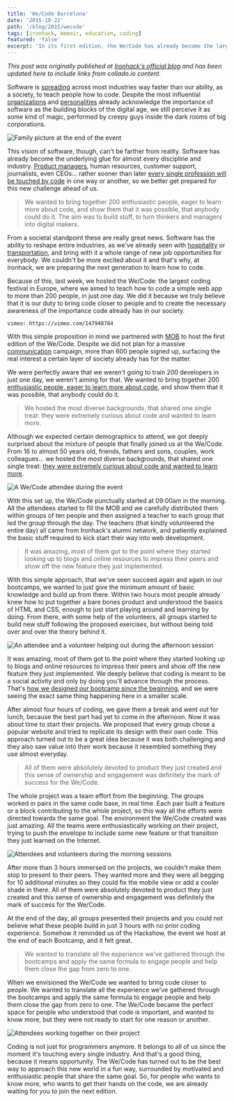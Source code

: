 ```yaml
---
title: 'We/Code Barcelona'
date: '2015-10-22'
path: '/blog/2015/wecode'
tags: [ironhack, memoir, education, coding]
featured: 'false'
excerpt: 'In its first edition, the We/Code has already become the largest coding festival in Europe, where we aimed to teach how to code a simple web app to more than 200 people, in just one day.'
---
```


_This post was originally published at [Ironhack's official blog](http://blog.ironhack.com/2015/11/wecode-bcn-2015/) and has been updated here to include links from collado.io content._

Software is [spreading](http://www.wsj.com/articles/SB10001424053111903480904576512250915629460) across most industries way faster than our ability, as a society, to teach people how to code. Despite the most influential [organizations](https://code.org) and [personalities](http://www.inquisitr.com/2512632/mark-zuckerberg-launches-new-website-to-encourage-more-coding-and-learning/) already acknowledge the importance of software as the building blocks of the digital age, we still perceive it as some kind of magic, performed by creepy guys inside the dark rooms of big corporations.

![Family picture at the end of the event](../../../img/wecode-barcelona-1.jpg 'Family picture at the end of the event')

This vision of software, though, can't be farther from reality. Software has already become the underlying glue for almost every discipline and industry. [Product managers](/blog/2018/udacity-rdnd), human resources, customer support, journalists, even CEOs… rather sooner than later [every single profession will be touched by code](/blog/2016/hybrid-profile) in one way or another, so we better get prepared for this new challenge ahead of us.

> We wanted to bring together 200 enthusiastic people, eager to learn more about code, and show them that it was possible, that anybody could do it. The aim was to build stuff, to turn thinkers and managers into digital makers.

From a societal standpoint these are really great news. Software has the ability to reshape entire industries, as we've already seen with [hospitality](https://www.airbnb.com/) or [transportation](https://www.uber.com), and bring with it a whole range of new job opportunities for everybody. We couldn't be more excited about it and that's why, at Ironhack, we are preparing the next generation to learn how to code.

Because of this, last week, we hosted the We/Code: the largest coding festival in Europe, where we aimed to teach how to code a simple web app to more than 200 people, in just one day. We did it because we truly believe that it is our duty to bring code closer to people and to create the necessary awareness of the importance code already has in our society.

`vimeo: https://vimeo.com/147948784`

With this simple proposition in mind we partnered with [MOB](http://www.mob-barcelona.com) to host the first edition of the We/Code. Despite we did not plan for a massive [communication](http://www.cateconomica.com/Articulo/En-temas-de-programacion-existe-una-brecha-entre-lo-que-ofrece-la-universidad-y-lo-que-demanda-el-mercado) campaign, more than 600 people signed up, surfacing the real interest a certain layer of society already has for the matter.

We were perfectly aware that we weren't going to train 200 developers in just one day, we weren't aiming for that. We wanted to bring together 200 [enthusiastic people, eager to learn more about code](/blog/2017/alignment), and show them that it was possible, that anybody could do it.

> We hosted the most diverse backgrounds, that shared one single treat: they were extremely curious about code and wanted to learn more.

Although we expected certain demographics to attend, we got deeply surprised about the mixture of people that finally joined us at the We/Code. From 16 to almost 50 years old, friends, fathers and sons, couples, work colleagues… we hosted the most diverse backgrounds, that shared one single treat: [they were extremely curious about code and wanted to learn more](/blog/2017/curiosity-trumps-everything).

![A We/Code attendee during the event](../../../img/wecode-barcelona-2.jpg 'A We/Code attendee during the event')

With this set up, the We/Code punctually started at 09:00am in the morning. All the attendees started to fill the MOB and we carefully distributed them within groups of ten people and then assigned a teacher to each group that led the group through the day. The teachers (that kindly volunteered the entire day) all came from Ironhack's alumni network, and patiently explained the basic stuff required to kick start their way into web development.

> It was amazing, most of them got to the point where they started looking up to blogs and online resources to impress their peers and show off the new feature they just implemented.

With this simple approach, that we've seen succeed again and again in our bootcamps, we wanted to just give the minimum amount of basic knowledge and build up from there. Within two hours most people already knew how to put together a bare bones product and understood the basics of HTML and CSS, enough to just start playing around and learning by doing. From there, with some help of the volunteers, all groups started to build new stuff following the proposed exercises, but without being told over and over the theory behind it.

![An attendee and a volunteer helping out during the afternoon session](../../../img/wecode-barcelona-3.jpg 'An attendee and a volunteer helping out during the afternoon session')

It was amazing, most of them got to the point where they started looking up to blogs and online resources to impress their peers and show off the new feature they just implemented. We deeply believe that coding is meant to be a social activity and only by doing you'll advance through the process. That's [how we designed our bootcamp since the beginning](/blog/2017/building-our-community), and we were seeing the exact same thing happening here in a smaller scale.

After almost four hours of coding, we gave them a break and went out for lunch, because the best part had yet to come in the afternoon. Now it was about time to start their projects. We proposed that every group chose a popular website and tried to replicate its design with their own code. This approach turned out to be a great idea because it was both challenging and they also saw value into their work because it resembled something they use almost everyday.

> All of them were absolutely devoted to product they just created and this sense of ownership and engagement was definitely the mark of success for the We/Code.

The whole project was a team effort from the beginning. The groups worked in pairs in the same code base, in real time. Each pair built a feature or a block contributing to the whole project, so this way all the efforts were directed towards the same goal. The environment the We/Code created was just amazing. All the teams were enthusiastically working on their project, trying to push the envelope to include some new feature or that transition they just learned on the Internet.

![Attendees and volunteers during the morning sessions](../../../img/wecode-barcelona-4.jpg 'Attendees and volunteers during the morning sessions')

After more than 3 hours immersed on the projects, we couldn't make them stop to present to their peers. They wanted more and they were all begging for 10 additional minutes so they could fix the mobile view or add a cooler shade in there. All of them were absolutely devoted to product they just created and this sense of ownership and engagement was definitely the mark of success for the We/Code.

At the end of the day, all groups presented their projects and you could not believe what these people build in just 3 hours with no prior coding experience. Somehow it reminded us of the Hackshow, the event we host at the end of each Bootcamp, and it felt great.

> We wanted to translate all the experience we've gathered through the bootcamps and apply the same formula to engage people and help them close the gap from zero to one.

When we envisioned the We/Code we wanted to bring code closer to people. We wanted to translate all the experience we've gathered through the bootcamps and apply the same formula to engage people and help them close the gap from zero to one. The We/Code became the perfect space for people who understood that code is important, and wanted to know more, but they were not ready to start for one reason or another.

![Attendees working together on their project](../../../img/wecode-barcelona-5.jpg 'Attendees working together on their project')

Coding is not just for programmers anymore. It belongs to all of us since the moment it's touching every single industry. And that's a good thing, because it means opportunity. The We/Code has turned out to be the best way to approach this new world in a fun way, surrounded by motivated and enthusiastic people that share the same goal. So, for people who wants to know more, who wants to get their hands on the code, we are already waiting for you to join the next edition.
